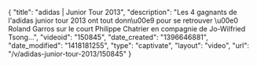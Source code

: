 {
    "title": "adidas | Junior Tour 2013",
    "description": "Les 4 gagnants de l'adidas junior tour 2013 ont tout donn\u00e9 pour se retrouver \u00e0 Roland Garros sur le court Philippe Chatrier en compagnie de Jo-Wilfried Tsong...",
    "videoid": "150845",
    "date_created": "1396646881",
    "date_modified": "1418181255",
    "type": "captivate",
    "layout": "video",
    "url": "\/v\/adidas-junior-tour-2013\/150845"
}